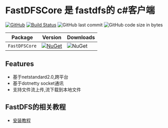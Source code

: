 # FastDFSCore 是 fastdfs的 c#客户端

[![GitHub](https://img.shields.io/github/license/mashape/apistatus.svg)](https://github.com/cocosip/FastDFSCore/blob/master/LICENSE) [![Build Status](https://dev.azure.com/cocosip/FastDFSCore/_apis/build/status/cocosip.FastDFSCore?branchName=master)](https://dev.azure.com/cocosip/FastDFSCore/_build/latest?definitionId=5&branchName=master) ![GitHub last commit](https://img.shields.io/github/last-commit/cocosip/FastDFSCore.svg) ![GitHub code size in bytes](https://img.shields.io/github/languages/code-size/cocosip/FastDFSCore.svg)

| Package  | Version | Downloads|
| -------- | ------- | -------- |
| `FastDFSCore` | [![NuGet](https://img.shields.io/nuget/v/FastDFSCore.svg)](https://www.nuget.org/packages/FastDFSCore) |![NuGet](https://img.shields.io/nuget/dt/FastDFSCore.svg)|

## Features

- 基于netstandard2.0,跨平台
- 基于dotnetty socket通讯
- 支持文件流上传,流下载到本地文件

## FastDFS的相关教程

- [安装教程](/docs/fastdfs安装.md)
